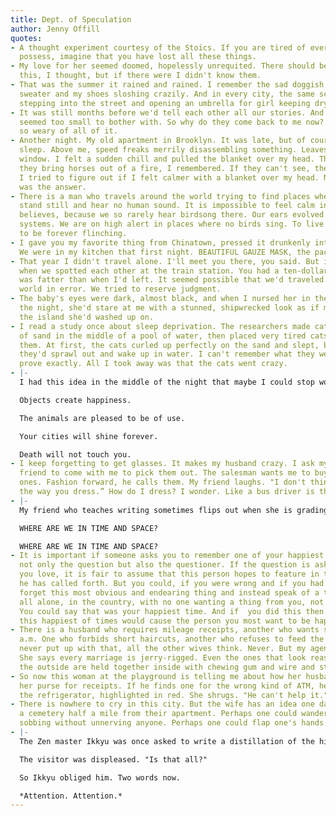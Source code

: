 ```yaml
---
title: Dept. of Speculation
author: Jenny Offill
quotes:
- A thought experiment courtesy of the Stoics. If you are tired of everything you
  possess, imagine that you have lost all these things.
- My love for her seemed doomed, hopelessly unrequited. There should be songs for
  this, I thought, but if there were I didn't know them.
- That was the summer it rained and rained. I remember the sad doggish smell of my
  sweater and my shoes sloshing crazily. And in every city, the same scene. A boy
  stepping into the street and opening an umbrella for girl keeping dry in the doorway.
- It was still months before we'd tell each other all our stories. And even then some
  seemed too small to bother with. So why do they come back to me now? Now, when I'm
  so weary of all of it.
- Another night. My old apartment in Brooklyn. It was late, but of course, I couldn't
  sleep. Above me, speed freaks merrily disassembling something. Leaves against the
  window. I felt a sudden chill and pulled the blanket over my head. That's the way
  they bring horses out of a fire, I remembered. If they can't see, they won't panic.
  I tried to figure out if I felt calmer with a blanket over my head. No I did not
  was the answer.
- There is a man who travels around the world trying to find places where you can
  stand still and hear no human sound. It is impossible to feel calm in cities, he
  believes, because we so rarely hear birdsong there. Our ears evolved to be our warning
  systems. We are on high alert in places where no birds sing. To live in a city is
  to be forever flinching.
- I gave you my favorite thing from Chinatown, pressed it drunkenly into your hand.
  We were in my kitchen that first night. BEAUTIFUL GAUZE MASK, the package said.
- That year I didn't travel alone. I'll meet you there, you said. But it was late
  when we spotted each other at the train station. You had a ten-dollar haircut. I
  was fatter than when I'd left. It seemed possible that we'd traveled across the
  world in error. We tried to reserve judgment.
- The baby's eyes were dark, almost black, and when I nursed her in the middle of
  the night, she'd stare at me with a stunned, shipwrecked look as if my body were
  the island she'd washed up on.
- I read a study once about sleep deprivation. The researchers made cat-sized islands
  of sand in the middle of a pool of water, then placed very tired cats on top of
  them. At first, the cats curled up perfectly on the sand and slept, but eventually
  they'd sprawl out and wake up in water. I can't remember what they were trying to
  prove exactly. All I took away was that the cats went crazy.
- |-
  I had this idea in the middle of the night that maybe I could stop working for the almost astronaut and get a job writing fortune cookies instead. I could try to write really American ones. Already, I've jotted down a few of them.

  Objects create happiness.

  The animals are pleased to be of use.

  Your cities will shine forever.

  Death will not touch you.
- I keep forgetting to get glasses. It makes my husband crazy. I ask my most stylish
  friend to come with me to pick them out. The salesman wants me to buy bright blue
  ones. Fashion forward, he calls them. My friend laughs. "I don't think they go with
  the way you dress.” How do I dress? I wonder. Like a bus driver is the answer.
- |-
  My friend who teaches writing sometimes flips out when she is grading stories and types the same thing over and over again.

  WHERE ARE WE IN TIME AND SPACE?

  WHERE ARE WE IN TIME AND SPACE?
- It is important if someone asks you to remember one of your happiest times to consider
  not only the question but also the questioner. If the question is asked by someone
  you love, it is fair to assume that this person hopes to feature in this recollection
  he has called forth. But you could, if you were wrong and if you had a crooked heart,
  forget this most obvious and endearing thing and instead speak of a time you were
  all alone, in the country, with no one wanting a thing from you, not even love.
  You could say that was your happiest time. And if  you did this then telling about
  this happiest of times would cause the person you most want to be happy to be unhappy.
- There is a husband who requires mileage receipts, another who wants sex at three
  a.m. One who forbids short haircuts, another who refuses to feed the pets. I would
  never put up with that, all the other wives think. Never. But my agent has a theory.
  She says every marriage is jerry-rigged. Even the ones that look reasonable from
  the outside are held together inside with chewing gum and wire and string.
- So now this woman at the playground is telling me about how her husband rifles through
  her purse for receipts. If he finds one for the wrong kind of ATM, he posts it on
  the refrigerator, highlighted in red. She shrugs. "He can't help it."
- There is nowhere to cry in this city. But the wife has an idea one day. There is
  a cemetery half a mile from their apartment. Perhaps one could wander through it
  sobbing without unnerving anyone. Perhaps one could flap one's hands even.
- |-
  The Zen master Ikkyu was once asked to write a distillation of the highest wisdom. He wrote only one word: *Attention.*

  The visitor was displeased. "Is that all?"

  So Ikkyu obliged him. Two words now.

  *Attention. Attention.*
---
```

